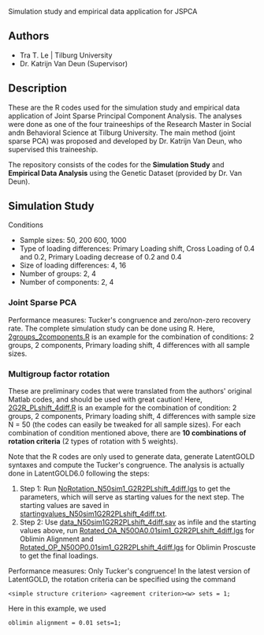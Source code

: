 Simulation study and empirical data application for JSPCA

## Authors
- Tra T. Le | Tilburg University
- Dr. Katrijn Van Deun (Supervisor)

## Description
These are the R codes used for the simulation study and empirical data application of Joint Sparse Principal Component Analysis. The analyses were done as one of the four traineeships of the Research Master in Social andn Behavioral Science at Tilburg University. The main method (joint sparse PCA) was proposed and developed by Dr. Katrijn Van Deun, who supervised this traineeship. 

The repository consists of the codes for the **Simulation Study** and **Empirical Data Analysis** using the Genetic Dataset (provided by Dr. Van Deun). 

## Simulation Study
Conditions
- Sample sizes: 50, 200 600, 1000
- Type of loading differences: Primary Loading shift, Cross Loading of 0.4 and 0.2, Primary Loading decrease of 0.2 and 0.4
- Size of loading differences: 4, 16
- Number of groups: 2, 4
- Number of components: 2, 4
### Joint Sparse PCA 
Performance measures: Tucker's congruence and zero/non-zero recovery rate. The complete simulation study can be done using R. Here, [2groups_2components.R](2groups_2components.R) is an example for the combination of conditions: 2 groups, 2 components, Primary loading shift, 4 differences with all sample sizes. 

### Multigroup factor rotation
These are preliminary codes that were translated from the authors' original Matlab codes, and should be used with great caution! Here, [2G2R_PLshift_4diff.R](2G2R_PLshift.R) is an example for the combination of condition: 2 groups, 2 components, Primary loading shift, 4 differences with sample size N = 50 (the codes can easily be tweaked for all sample sizes). For each combination of condition mentioned above, there are **10 combinations of rotation criteria** (2 types of rotation with 5 weights). 

Note that the R codes are only used to generate data, generate LatentGOLD syntaxes and compute the Tucker's congruence. The analysis is actually done in LatentGOLD6.0 following the steps:
1. Step 1: Run [NoRotation_N50sim1_G2R2PLshift_4diff.lgs](NoRotation_N50sim1_G2R2PLshift_4diff.lgs) to get the parameters, which will serve as starting values for the next step. The starting values are saved in [startingvalues_N50sim1G2R2PLshift_4diff.txt](startingvalues_N50sim1G2R2PLshift_4diff.txt).
2. Step 2: Use [data_N50sim1G2R2PLshift_4diff.sav](data_N50sim1G2R2PLshift_4diff.sav) as infile and the starting values above, run [Rotated_OA_N50OA0.01sim1_G2R2PLshift_4diff.lgs](Rotated_OA_N50OA0.01sim1_G2R2PLshift_4diff.lgs) for Oblimin Alignment and [Rotated_OP_N50OP0.01sim1_G2R2PLshift_4diff.lgs](Rotated_OP_N50OP0.01sim1_G2R2PLshift_4diff.lgs) for Oblimin Proscuste to get the final loadings.

Performance measures: Only Tucker's congruence! In the latest version of LatentGOLD, the rotation criteria can be specified using the command 
```
<simple structure criterion> <agreement criterion><w> sets = 1;
```
Here in this example, we used 
```
oblimin alignment = 0.01 sets=1;
```
